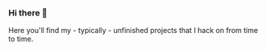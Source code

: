 ### Hi there 👋

Here you'll find my - typically - unfinished projects that I hack on from time to time. 

